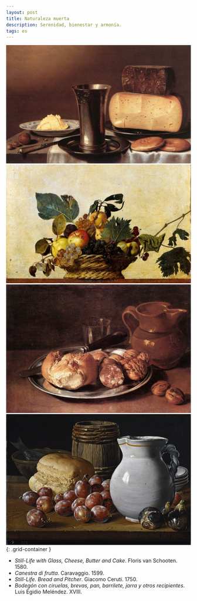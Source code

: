 ```yaml
---
layout: post
title: Naturaleza muerta
description: Serenidad, bienestar y armonía.
tags: es
---
```


![Still-Life with Glass, Cheese, Butter and Cake][4]
![Canestra di frutta][1]
![Still-Life. Bread and Pitcher][2]
![Bodegón con ciruelas][3]
{: .grid-container }

- *Still-Life with Glass, Cheese, Butter and Cake*. Floris van Schooten. 1580.
- *Canestra di frutta*. Caravaggio. 1599.
- *Still-Life. Bread and Pitcher*. Giacomo Ceruti. 1750.
- *Bodegón con ciruelas, brevas, pan, barrilete, jarra y otros recipientes*. Luis Egidio Meléndez. XVIII.


[1]: /assets/images/notes/44/canestra-di-frutta-caravaggio.jpg
[2]: /assets/images/notes/44/still-life-giacomo-ceruti.jpg
[3]: /assets/images/notes/44/bodegon-con-ciruelas-luis-melendez.jpg
[4]: /assets/images/notes/44/still-life-with-glass-cheese-butter-and-cake-floris-van-schooten.jpg
